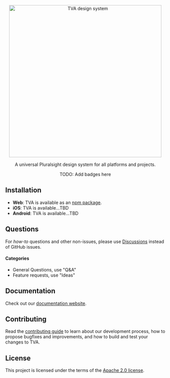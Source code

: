 <p align="center">
  <img alt="TVA design system" src="" width="480">
</p>

<p align="center">
  A universal Pluralsight design system for all platforms and projects.
</p>

<p align="center">
  TODO: Add badges here
</p>

## Installation

- **Web**: TVA is available as an [npm package](https://www.npmjs.com/package/@pluralsight/tva).
- **iOS**: TVA is available...TBD
- **Android**: TVA is available...TBD

## Questions

For _how-to_ questions and other non-issues,
please use [Discussions](https://github.com/pluralsight/tva/discussions) instead of GitHub issues.

#### Categories

- General Questions, use "Q&A"
- Feature requests, use "Ideas"

## Documentation

Check out our [documentation website](https://design-system.pluralsight.com/).

## Contributing

Read the [contributing guide](/CONTRIBUTING.md) to learn about our development process, how to propose bugfixes and improvements, and how to build and test your changes to TVA.

## License

This project is licensed under the terms of the
[Apache 2.0 license](/LICENSE).